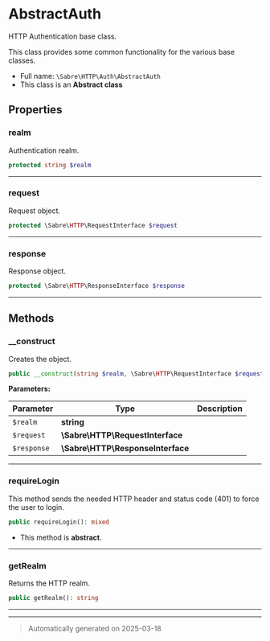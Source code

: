 
# AbstractAuth

HTTP Authentication base class.

This class provides some common functionality for the various base classes.

* Full name: `\Sabre\HTTP\Auth\AbstractAuth`
* This class is an **Abstract class**



## Properties


### realm

Authentication realm.

```php
protected string $realm
```






***

### request

Request object.

```php
protected \Sabre\HTTP\RequestInterface $request
```






***

### response

Response object.

```php
protected \Sabre\HTTP\ResponseInterface $response
```






***

## Methods


### __construct

Creates the object.

```php
public __construct(string $realm, \Sabre\HTTP\RequestInterface $request, \Sabre\HTTP\ResponseInterface $response): mixed
```








**Parameters:**

| Parameter | Type | Description |
|-----------|------|-------------|
| `$realm` | **string** |  |
| `$request` | **\Sabre\HTTP\RequestInterface** |  |
| `$response` | **\Sabre\HTTP\ResponseInterface** |  |





***

### requireLogin

This method sends the needed HTTP header and status code (401) to force
the user to login.

```php
public requireLogin(): mixed
```




* This method is **abstract**.







***

### getRealm

Returns the HTTP realm.

```php
public getRealm(): string
```












***


***
> Automatically generated on 2025-03-18

